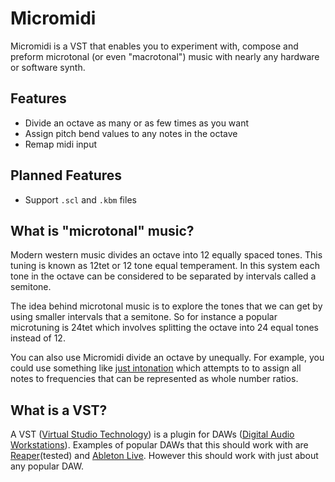 # Micromidi
Micromidi is a VST that enables you to experiment with, compose and preform microtonal (or even "macrotonal") music with nearly any hardware or software synth. 

## Features
* Divide an octave as many or as few times as you want
* Assign pitch bend values to any notes in the octave
* Remap midi input 

## Planned Features
* Support `.scl` and `.kbm` files

## What is "microtonal" music?
Modern western music divides an octave into 12 equally spaced tones. This tuning is known as 12tet or 12 tone equal temperament. In this system each tone in the octave can be considered to be separated by intervals called a semitone. 

The idea behind microtonal music is to explore the tones that we can get by using smaller intervals that a semitone. So for instance a popular microtuning is 24tet which involves splitting the octave into 24 equal tones instead of 12.

You can also use Micromidi divide an octave by unequally. For example, you could use something like [just intonation](https://en.wikipedia.org/wiki/Just_intonation) which attempts to to assign all notes to frequencies that can be represented as whole number ratios. 

## What is a VST?
A VST ([Virtual Studio Technology](https://en.wikipedia.org/wiki/Virtual_Studio_Technology)) is a plugin for DAWs ([Digital Audio Workstations](https://en.wikipedia.org/wiki/Digital_audio_workstation)). Examples of popular DAWs that this should work with are [Reaper](https://www.reaper.fm/)(tested) and [Ableton Live](https://www.ableton.com/en/). However this should work with just about any popular DAW. 
